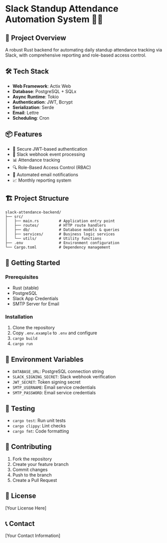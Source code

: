 # Slack Standup Attendance Automation System 🤖📅

## 🚀 Project Overview

A robust Rust backend for automating daily standup attendance tracking via Slack, with comprehensive reporting and role-based access control.

## 🛠 Tech Stack

- **Web Framework**: Actix Web
- **Database**: PostgreSQL + SQLx
- **Async Runtime**: Tokio
- **Authentication**: JWT, Bcrypt
- **Serialization**: Serde
- **Email**: Lettre
- **Scheduling**: Cron

## 📦 Features

- 🔐 Secure JWT-based authentication
- 🤖 Slack webhook event processing
- 📊 Attendance tracking
- 🔍 Role-Based Access Control (RBAC)
- 📧 Automated email notifications
- 📈 Monthly reporting system

## 🏗 Project Structure

```
slack-attendance-backend/
├── src/
│   ├── main.rs         # Application entry point
│   ├── routes/         # HTTP route handlers
│   ├── db/             # Database models & queries
│   ├── services/       # Business logic services
│   └── utils/          # Utility functions
├── .env                # Environment configuration
└── Cargo.toml          # Dependency management
```

## 🚦 Getting Started

### Prerequisites

- Rust (stable)
- PostgreSQL
- Slack App Credentials
- SMTP Server for Email

### Installation

1. Clone the repository
2. Copy `.env.example` to `.env` and configure
3. `cargo build`
4. `cargo run`

## 🔐 Environment Variables

- `DATABASE_URL`: PostgreSQL connection string
- `SLACK_SIGNING_SECRET`: Slack webhook verification
- `JWT_SECRET`: Token signing secret
- `SMTP_USERNAME`: Email service credentials
- `SMTP_PASSWORD`: Email service credentials

## 🧪 Testing

- `cargo test`: Run unit tests
- `cargo clippy`: Lint checks
- `cargo fmt`: Code formatting

## 🤝 Contributing

1. Fork the repository
2. Create your feature branch
3. Commit changes
4. Push to the branch
5. Create a Pull Request

## 📄 License

[Your License Here]

## 📞 Contact

[Your Contact Information] 
